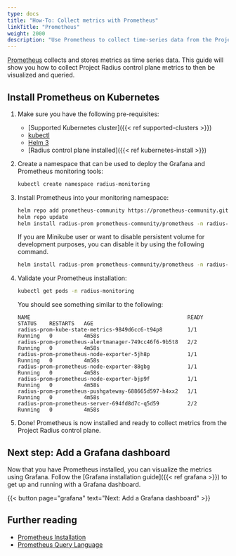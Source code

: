 ```yaml
---
type: docs
title: "How-To: Collect metrics with Prometheus"
linkTitle: "Prometheus"
weight: 2000
description: "Use Prometheus to collect time-series data from the Project Radius control plane"
---
```


[Prometheus](https://prometheus.io/) collects and stores metrics as time series data. This guide will show you how to collect Project Radius control plane metrics to then be visualized and queried.

## Install Prometheus on Kubernetes

1. Make sure you have the following pre-requisites:

   - [Supported Kubernetes cluster]({{< ref supported-clusters >}})
   - [kubectl](https://kubernetes.io/docs/tasks/tools/)
   - [Helm 3](https://helm.sh/)
   - [Radius control plane installed]({{< ref kubernetes-install >}})

1. Create a namespace that can be used to deploy the Grafana and Prometheus monitoring tools:

   ```bash
   kubectl create namespace radius-monitoring
   ```

2. Install Prometheus into your monitoring namespace:

   ```bash
   helm repo add prometheus-community https://prometheus-community.github.io/helm-charts
   helm repo update
   helm install radius-prom prometheus-community/prometheus -n radius-monitoring
   ```

   If you are Minikube user or want to disable persistent volume for development purposes, you can disable it by using the following command.

   ```bash
   helm install radius-prom prometheus-community/prometheus -n radius-monitoring --set alertmanager.persistentVolume.enable=false --set pushgateway.persistentVolume.enabled=false --set server.persistentVolume.enabled=false
   ```

3. Validate your Prometheus installation:

   ```bash
   kubectl get pods -n radius-monitoring
   ```

   You should see something similar to the following:

   ```
   NAME                                                  READY   STATUS    RESTARTS   AGE
   radius-prom-kube-state-metrics-9849d6cc6-t94p8        1/1     Running   0          4m58s
   radius-prom-prometheus-alertmanager-749cc46f6-9b5t8   2/2     Running   0          4m58s
   radius-prom-prometheus-node-exporter-5jh8p            1/1     Running   0          4m58s
   radius-prom-prometheus-node-exporter-88gbg            1/1     Running   0          4m58s
   radius-prom-prometheus-node-exporter-bjp9f            1/1     Running   0          4m58s
   radius-prom-prometheus-pushgateway-688665d597-h4xx2   1/1     Running   0          4m58s
   radius-prom-prometheus-server-694fd8d7c-q5d59         2/2     Running   0          4m58s
   ```

1. Done! Prometheus is now installed and ready to collect metrics from the Project Radius control plane.

## Next step: Add a Grafana dashboard

Now that you have Prometheus installed, you can visualize the metrics using Grafana. Follow the [Grafana installation guide]({{< ref grafana >}}) to get up and running with a Grafana dashboard.

{{< button page="grafana" text="Next: Add a Grafana dashboard" >}}

## Further reading

* [Prometheus Installation](https://github.com/prometheus-community/helm-charts)
* [Prometheus Query Language](https://prometheus.io/docs/prometheus/latest/querying/basics/)